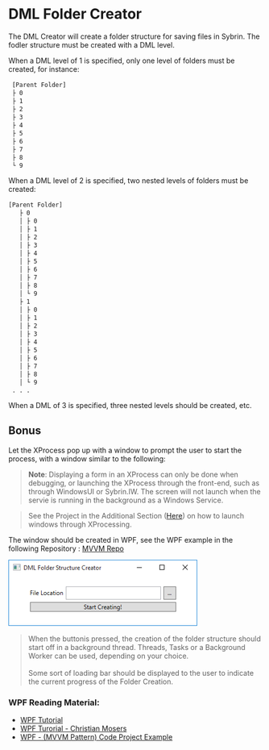# DML Folder Creator

The DML Creator will create a folder structure for saving files in Sybrin. The fodler structure must be created with a DML level. 

When a DML level of 1 is specified, only one level of folders must be created, for instance:

```
 [Parent Folder]
 ├ 0 
 ├ 1 
 ├ 2 
 ├ 3 
 ├ 4 
 ├ 5 
 ├ 6 
 ├ 7 
 ├ 8 
 └ 9 
 ```

 When a DML level of 2 is specified, two nested levels of folders must be created:

 
``` 
[Parent Folder]
   ├ 0 
   │ ├ 0
   │ ├ 1 
   │ ├ 2
   │ ├ 3
   │ ├ 4
   │ ├ 5
   │ ├ 6
   │ ├ 7
   │ ├ 8
   │ └ 9
   ├ 1
   │ ├ 0
   │ ├ 1 
   │ ├ 2
   │ ├ 3
   │ ├ 4
   │ ├ 5
   │ ├ 6
   │ ├ 7
   │ ├ 8
   │ └ 9
 . . .
```

When a DML of 3 is specified, three nested levels should be created, etc.

## Bonus

Let the XProcess pop up with a window to prompt the user to start the process, with a window similar to the following:

> **Note**: Displaying a form in an XProcess can only be done when debugging, or launching the XProcess through the front-end, such as through WindowsUI or Sybrin.IW. The screen will not launch when the servie is running in the background as a Windows Service.

> See the Project in the Additional Section ([Here](https://github.com/XcyTheR101/Training/tree/master/Additional/Displaying%20Forms)) on how to launch windows through XProcessing.

The window should be created in WPF, see the WPF example in the following Repository : [MVVM Repo](https://github.com/XcyTheR101/MVVM)

![](./assets/Example.PNG)

> When the buttonis pressed, the creation of the folder structure should start off in a background thread. Threads, Tasks or a Background Worker can be used, depending on your choice. <br><br>
> Some sort of loading bar should be displayed to the user to indicate the current progress of the Folder Creation.

### WPF Reading Material:
 * [WPF Tutorial](http://www.wpf-tutorial.com/)
 * [WPF Turorial - Christian Mosers](https://wpftutorial.net/)
 * [WPF - (MVVM Pattern) Code Project Example](https://www.codeproject.com/articles/165368/wpf-mvvm-quick-start-tutorial)
